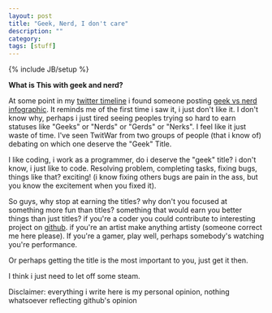 ```yaml
---
layout: post
title: "Geek, Nerd, I don't care"
description: ""
category: 
tags: [stuff]
---
```

{% include JB/setup %}

**What is This with geek and nerd?**

At some point in my [twitter timeline](http://twitter.com/ibnutri) i found someone posting [geek vs nerd infographic](http://www.mastersinit.org/geeks-vs-nerds/). It reminds me of the first time i saw it, i just don't like it. I don't know why, perhaps i just tired seeing peoples trying so hard to earn statuses like "Geeks" or "Nerds" or "Gerds" or "Nerks". I feel like it just waste of time. I've seen TwitWar from two groups of people (that i know of) debating on which one deserve the "Geek" Title. 

I like coding, i work as a programmer, do i deserve the "geek" title? i don't know, i just like to code. Resolving problem, completing tasks, fixing bugs, things like that? exciting! (i know fixing others bugs are pain in the ass, but you know the excitement when you fixed it).

So guys, why stop at earning the titles? why don't you focused at something more fun than titles? something that would earn you better things than just titles? if you're a coder you could contribute to interesting project on [github](http://github.com). if you're an artist make anything artisty (someone correct me here please). If you're a gamer, play well, perhaps somebody's watching you're performance. 

Or perhaps getting the title is the most important to you, just get it then.

I think i just need to let off some steam.

Disclaimer: everything i write here is my personal opinion, nothing whatsoever reflecting github's opinion